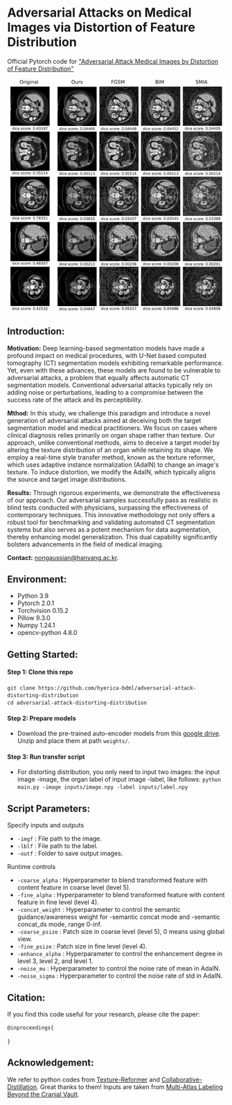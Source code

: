 # Adversarial Attacks on Medical Images via Distortion of Feature Distribution

Official Pytorch code for ["Adversarial Attack Medical Images by Distortion of Feature Distribution"]() 

<img src="./figs/case_study.png" width="600">

## Introduction:
**Motivation:** Deep learning-based segmentation models have made a profound impact on medical procedures, with U-Net based computed tomography (CT) segmentation models exhibiting remarkable performance. Yet, even with these advances, these models are found to be vulnerable to adversarial attacks, a problem that equally affects automatic CT segmentation models. Conventional adversarial attacks typically rely on adding noise or perturbations, leading to a compromise between the success rate of the attack and its perceptibility.

**Mthod:** In this study, we challenge this paradigm and introduce a novel generation of adversarial attacks aimed at deceiving both the target segmentation model and medical practitioners. We focus on cases where clinical diagnosis relies primarily on organ shape rather than texture. Our approach, unlike conventional methods, aims to deceive a target model by altering the texture distribution of an organ while retaining its shape. We employ a real-time style transfer method, known as the texture reformer, which uses adaptive instance normalization (AdaIN) to change an image's texture. To induce distortion, we modify the AdaIN, which typically aligns the source and target image distributions.

**Results:** Through rigorous experiments, we demonstrate the effectiveness of our approach. Our adversarial samples successfully pass as realistic in blind tests conducted with physicians, surpassing the effectiveness of contemporary techniques. This innovative methodology not only offers a robust tool for benchmarking and validating automated CT segmentation systems but also serves as a potent mechanism for data augmentation, thereby enhancing model generalization. This dual capability significantly bolsters advancements in the field of medical imaging.

**Contact:** nongaussian@hanyang.ac.kr.


## Environment:
- Python 3.9
- Pytorch 2.0.1
- Torchvision 0.15.2
- Pillow 9.3.0
- Numpy 1.24.1
- opencv-python 4.8.0

## Getting Started:
#### Step 1: Clone this repo

`git clone https://github.com/hyerica-bdml/adversarial-attack-distorting-distribution`  
`cd adversarial-attack-distorting-distribution`

#### Step 2: Prepare models

- Download the pre-trained auto-encoder models from this [google drive](). Unzip and place them at path `weights/`.

#### Step 3: Run transfer script

- For distorting distribution, you only need to input two images: the input image -image, the organ label of input image -label, like follows:
`python main.py -image inputs/image.npy -label inputs/label.npy`


## Script Parameters:
Specify inputs and outputs

- `-imgf` : File path to the image.
- `-lblf` : File path to the label.
- `-outf` : Folder to save output images.

Runtime controls

- `-coarse_alpha` : Hyperparameter to blend transformed feature with content feature in coarse level (level 5).
- `-fine_alpha` : Hyperparameter to blend transformed feature with content feature in fine level (level 4).
- `-concat_weight` : Hyperparameter to control the semantic guidance/awareness weight for -semantic concat mode and -semantic concat_ds mode, range 0-inf.
- `-coarse_psize` : Patch size in coarse level (level 5), 0 means using global view.
- `-fine_psize` : Patch size in fine level (level 4).
- `-enhance_alpha` : Hyperparameter to control the enhancement degree in level 3, level 2, and level 1.
- `-noise_mu` : Hyperparameter to control the noise rate of mean in AdaIN.
- `-noise_sigma` : Hyperparameter to control the noise rate of std in AdaIN.

## Citation:
If you find this code useful for your research, please cite the paper:
```
@inproceedings{

}
```

## Acknowledgement:
We refer to python codes from [Texture-Reformer](https://github.com/EndyWon/Texture-Reformer) and [Collaborative-Distillation](https://github.com/MingSun-Tse/Collaborative-Distillation). Great thanks to them!
Inputs are taken from [Multi-Atlas Labeling Beyond the Cranial Vault](https://www.synapse.org/#!Synapse:syn3193805/wiki/217789).
